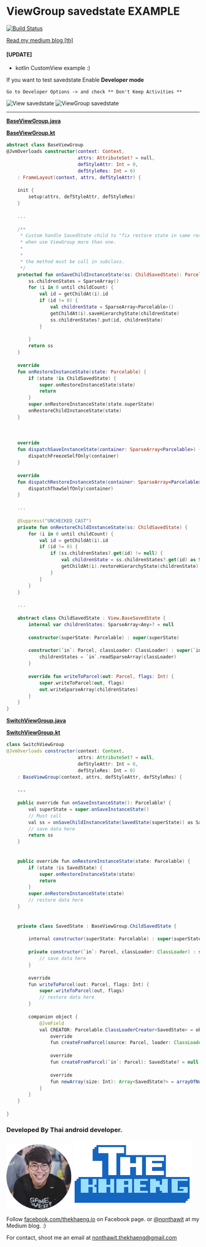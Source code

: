 # ViewGroup savedstate EXAMPLE

[![Build Status](https://travis-ci.org/TheKhaeng/view-group-savedstate-example.svg?branch=master)](https://travis-ci.org/TheKhaeng/view-group-savedstate-example)

[Read my medium blog [th]](https://blog.nextzy.me/savedstate-viewgroup-%E0%B9%83%E0%B8%AB%E0%B9%89%E0%B8%96%E0%B8%B9%E0%B8%81%E0%B8%A7%E0%B8%B4%E0%B8%98%E0%B8%B5-ebd9615715e1?source=linkShare-51da4bed1004-1484761618)


#### [UPDATE]

- kotlin CustomView example :)

If you want to test savedstate Enable **Developer mode**

```
Go to Developer Options -> and check ** Don't Keep Activities **
```

![View savedstate][view_savedstate]     ![ViewGroup savedstate][viewgroup_savedstate]

---

[**BaseViewGroup.java**](./app/src/main/java/com/example/thekhaeng/viewstatesavetest/view/java/base/BaseViewGroup.java)

[**BaseViewGroup.kt**](./app/src/main/java/com/example/thekhaeng/viewstatesavetest/view/kotlin/base/BaseViewGroup.kt)
```kotlin
abstract class BaseViewGroup
@JvmOverloads constructor(context: Context,
                          attrs: AttributeSet? = null,
                          defStyleAttr: Int = 0,
                          defStyleRes: Int = 0)
    : FrameLayout(context, attrs, defStyleAttr) {

    init {
        setup(attrs, defStyleAttr, defStyleRes)
    }

    ...

    /**
     * Custom handle SavedState child to "fix restore state in same resource id"
     * when use ViewGroup more than one.
     *
     *
     * the method must be call in subclass.
     */
    protected fun onSaveChildInstanceState(ss: ChildSavedState): Parcelable {
        ss.childrenStates = SparseArray()
        for (i in 0 until childCount) {
            val id = getChildAt(i).id
            if (id != 0) {
                val childrenState = SparseArray<Parcelable>()
                getChildAt(i).saveHierarchyState(childrenState)
                ss.childrenStates?.put(id, childrenState)
            }

        }
        return ss
    }

    override
    fun onRestoreInstanceState(state: Parcelable) {
        if (state !is ChildSavedState) {
            super.onRestoreInstanceState(state)
            return
        }
        super.onRestoreInstanceState(state.superState)
        onRestoreChildInstanceState(state)
    }



    override
    fun dispatchSaveInstanceState(container: SparseArray<Parcelable>) {
        dispatchFreezeSelfOnly(container)
    }

    override
    fun dispatchRestoreInstanceState(container: SparseArray<Parcelable>) {
        dispatchThawSelfOnly(container)
    }

    ...

    @Suppress("UNCHECKED_CAST")
    private fun onRestoreChildInstanceState(ss: ChildSavedState) {
        for (i in 0 until childCount) {
            val id = getChildAt(i).id
            if (id != 0) {
                if (ss.childrenStates?.get(id) != null) {
                    val childrenState = ss.childrenStates?.get(id) as SparseArray<Parcelable?>
                    getChildAt(i).restoreHierarchyState(childrenState)
                }
            }
        }
    }

    ...

    abstract class ChildSavedState : View.BaseSavedState {
        internal var childrenStates: SparseArray<Any>? = null

        constructor(superState: Parcelable) : super(superState)

        constructor(`in`: Parcel, classLoader: ClassLoader) : super(`in`) {
            childrenStates = `in`.readSparseArray(classLoader)
        }

        override fun writeToParcel(out: Parcel, flags: Int) {
            super.writeToParcel(out, flags)
            out.writeSparseArray(childrenStates)
        }
    }
}

```


[**SwitchViewGroup.java**](./app/src/main/java/com/example/thekhaeng/viewstatesavetest/view/java/SwitchViewGroup.java)

[**SwitchViewGroup.kt**](./app/src/main/java/com/example/thekhaeng/viewstatesavetest/view/kotlin/SwitchViewGroup.kt)
```java
class SwitchViewGroup
@JvmOverloads constructor(context: Context,
                          attrs: AttributeSet? = null,
                          defStyleAttr: Int = 0,
                          defStyleRes: Int = 0)
    : BaseViewGroup(context, attrs, defStyleAttr, defStyleRes) {

    ...

    public override fun onSaveInstanceState(): Parcelable? {
        val superState = super.onSaveInstanceState()
        // Must call
        val ss = onSaveChildInstanceState(SavedState(superState)) as SavedState
        // save data here
        return ss
    }


    public override fun onRestoreInstanceState(state: Parcelable) {
        if (state !is SavedState) {
            super.onRestoreInstanceState(state)
            return
        }
        super.onRestoreInstanceState(state)
        // restore data here
    }


    private class SavedState : BaseViewGroup.ChildSavedState {

        internal constructor(superState: Parcelable) : super(superState) {}

        private constructor(`in`: Parcel, classLoader: ClassLoader) : super(`in`, classLoader) {
            // save data here
        }

        override
        fun writeToParcel(out: Parcel, flags: Int) {
            super.writeToParcel(out, flags)
            // restore data here
        }

        companion object {
            @JvmField
            val CREATOR: Parcelable.ClassLoaderCreator<SavedState> = object : Parcelable.ClassLoaderCreator<SavedState> {
                override
                fun createFromParcel(source: Parcel, loader: ClassLoader): SavedState = SavedState(source, loader)

                override
                fun createFromParcel(`in`: Parcel): SavedState? = null

                override
                fun newArray(size: Int): Array<SavedState?> = arrayOfNulls(size)
            }
        }
    }

}
```

### Developed By Thai android developer.


[<img src="./media/profile2_circle.png" width="170">](https://www.facebook.com/nonthawit) [![TheKhaeng](./media/thekhaeng_logo.png)](https://www.facebook.com/thekhaeng.io/)


Follow [facebook.com/thekhaeng.io](https://www.facebook.com/thekhaeng.io) on Facebook page.
or [@nonthawit](https://medium.com/@nonthawit) at my Medium blog. :)

For contact, shoot me an email at nonthawit.thekhaeng@gmail.com



[view_savedstate]: ./media/view_savedstate.gif "Logo Title Text 2"
[viewgroup_savedstate]: ./media/viewgroup_savedstate.gif "Logo Title Text 2"
